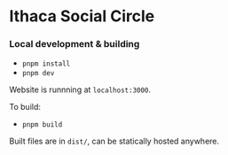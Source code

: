# Ithaca Social Circle

### Local development & building

- `pnpm install`
- `pnpm dev`

Website is runnning at `localhost:3000`.

To build:

- `pnpm build`

Built files are in `dist/`, can be statically hosted anywhere.
